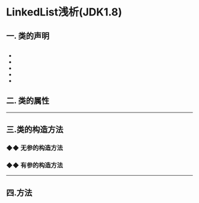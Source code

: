 # LinkedList浅析(JDK1.8)
## 一. 类的声明
````java

````

 - 
 - 
 - 
 - 
 - 
## 二. 类的属性

---

## 三.类的构造方法

###  ◆◆     无参的构造方法

###  ◆◆     有参的构造方法


---
## 四.方法